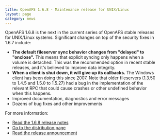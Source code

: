 ```yaml
---
title: OpenAFS 1.6.8 - Maintenance release for UNIX/Linux
layout: page
category: news
---
```



OpenAFS 1.6.8 is the next in the current series of OpenAFS stable
releases for UNIX/Linux systems. Significant changes on top of the
security fixes in 1.6.7 include:

-   **The default fileserver sync behavior changes from "delayed" to
    "onclose".** This means that explicit syncing only happens when a
    volume is detached. This was the recommended option in recent stable
    releases, and it's believed to improve data integrity.
-   **When a client is shut down, it will give up its callbacks.** The
    Windows client has been doing this since 2007. Note that older
    fileservers (1.3.50 to 1.4.5 and 1.5.0 to 1.5.27) had a bug in the
    implementation of the relevant RPC that could cause crashes or other
    undefined behavior when this happens.
-   Improved documentation, diagnostics and error messages
-   Dozens of bug fixes and other improvements

For more information:

-   [Read the 1.6.8 release notes](/dl/openafs/1.6.8/RELNOTES-1.6.8)
-   [Go to the distribution page](/release/openafs-1.6.8.html)
-   [Read the release announcement](/pipermail/openafs-announce/2014/000467.html)

